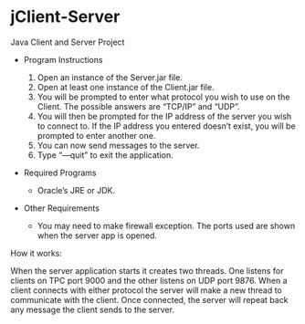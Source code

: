 # jClient-Server
Java Client and Server Project

- Program Instructions
	1. Open an instance of the Server.jar file.
	2. Open at least one instance of the Client.jar file.
	3. You will be prompted to enter what protocol you wish to use on the Client. The possible answers are “TCP/IP” and “UDP”.
	4. You will then be prompted for the IP address of the server you wish to connect to. If the IP address you entered doesn’t exist, you will be prompted to enter another one.
	5. You can now send messages to the server.
	6. Type “—quit” to exit the application.

- Required Programs
	- Oracle’s JRE or JDK. 

- Other Requirements
	- You may need to make firewall exception. The ports used are shown when the server app is opened.
	
How it works:
	
When the server application starts it creates two threads. One listens for clients on TPC port 9000 and the other listens on UDP port 9876. When a client connects with either protocol the server will make a new thread to communicate with the client. Once connected, the server will repeat back any message the client sends to the server. 
